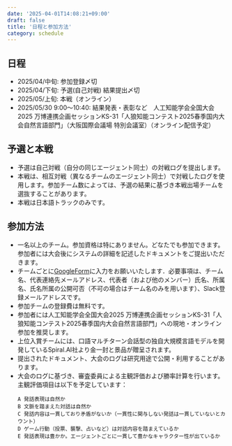 ```yaml
---
date: '2025-04-01T14:08:21+09:00'
draft: false
title: '日程と参加方法'
category: schedule
---
```



## 日程
- 2025/04/中旬:   参加登録〆切
- 2025/04/下旬:    予選(自己対戦) 結果提出〆切
- 2025/05/上旬:   本戦（オンライン）
- 2025/05/30 9:00～10:40:   結果発表・表彰など　人工知能学会全国大会2025 万博連携企画セッションKS-31「人狼知能コンテスト2025春季国内大会自然言語部門」（大阪国際会議場 特別会議室）（オンライン配信予定）

## 予選と本戦
- 予選は自己対戦（自分の同じエージェント同士）の対戦ログを提出します。
- 本戦は、相互対戦（異なるチームのエージェント同士）で対戦したログを使用します。参加チーム数によっては、予選の結果に基づき本戦出場チームを選抜することがあります。
- 本戦は日本語トラックのみです。

## 参加方法
- 一名以上のチーム。参加資格は特にありません。どなたでも参加できます。参加者には大会後にシステムの詳細を記述したドキュメントをご提出いただきます。
- チームごとに[GoogleForm]([[https://aiwolfdial.github.io/aiwolf-nlp/](https://forms.gle/HeJgXarG7WbFBHsDA)](https://forms.gle/HeJgXarG7WbFBHsDA))に入力をお願いいたします．必要事項は、チーム名、代表連絡先メールアドレス、代表者（および他のメンバー）氏名、所属名、氏名所属の公開可否（不可の場合はチーム名のみを用います）、Slack登録メールアドレスです。
- 参加チームの登録費は無料です。
- 参加者には人工知能学会全国大会2025 万博連携企画セッションKS-31「人狼知能コンテスト2025春季国内大会自然言語部門」への現地・オンライン参加を推奨します。
- 上位入賞チームには、口語マルチターン会話型の独自大規模言語モデルを開発しているSpiral.AI社より金一封と景品が贈呈されます。
- 提出されたドキュメント、大会のログは研究用途で公開・利用することがあります。
- 大会のログに基づき、審査委員による主観評価および勝率計算を行います。主観評価項目は以下を予定しています：
    ```
    A 発話表現は自然か
    B 文脈を踏まえた対話は自然か
    C 発話内容は一貫しており矛盾がないか（一貫性に関与しない発話は一貫していないとカウント）
    D ゲーム行動（投票、襲撃、占いなど）は対話内容を踏まえているか
    E 発話表現は豊かか。エージェントごとに一貫して豊かなキャラクター性が出ているか
    ```
